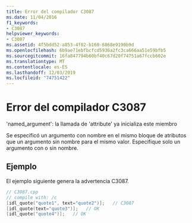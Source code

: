 ```yaml
---
title: Error del compilador C3087
ms.date: 11/04/2016
f1_keywords:
- C3087
helpviewer_keywords:
- C3087
ms.assetid: 4f5bdd52-a853-4f02-b160-6868e9190b9d
ms.openlocfilehash: 6b9ae71ebfbcfcd5936a2fc3ca666aa51e59bfb5
ms.sourcegitcommit: 16fa847794b60bf40c67d20f74751a67fccb602e
ms.translationtype: MT
ms.contentlocale: es-ES
ms.lasthandoff: 12/03/2019
ms.locfileid: "74751422"
---
```

# <a name="compiler-error-c3087"></a>Error del compilador C3087

'named_argument': la llamada de 'attribute' ya inicializa este miembro

Se especificó un argumento con nombre en el mismo bloque de atributos que un argumento sin nombre para el mismo valor. Especifique solo un argumento con o sin nombre.

## <a name="example"></a>Ejemplo

El ejemplo siguiente genera la advertencia C3087.

```cpp
// C3087.cpp
// compile with: /c
[idl_quote("quote1", text="quote2")];   // C3087
[idl_quote(text="quote3")];   // OK
[idl_quote("quote4")];   // OK
```
